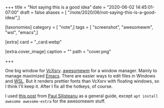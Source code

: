 +++
title = "Not saying this is a good idea"
date = "2020-06-02 14:45:01-07:00"
draft = false
aliases = [ "/note/2020/06/not-saying-this-is-a-good-idea/",]

[taxonomies]
category = [ "note",]
tags = [ "screenshot", "awesomewm", "wsl", "emacs",]

[extra]
card = "_card.webp"

[extra.cover_image]
caption = ""
path = "cover.png"

+++

[VcXsrv]: https://sourceforge.net/projects/vcxsrv/
[awesomewm]: https://awesomewm.org/
[Emacs]: https://www.gnu.org/software/emacs/
[WSL]: https://docs.microsoft.com/en-us/windows/wsl/

One big window for [VcXsrv][].
[awesomewm][] for a window manager.
Mainly to manage maximized [Emacs][].
There are easier ways to edit files in Windows and [WSL][].
But it renders prettier fonts than VcXsrv with floating windows, so I think I'll keep it.
After I fix all the hotkeys, of course.

[this post]: https://solarianprogrammer.com/2017/04/16/windows-susbsystem-for-linux-xfce-4/
[Paul Silisteanu]: https://solarianprogrammer.com/

I used [this post][] from [Paul Silisteanu][] as a general guide, except `apt install awesome awesome-extra` for the
awesomewm  stuff.